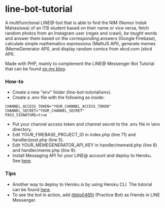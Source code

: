 # line-bot-tutorial

A multifunctional LINE@-bot that is able to find the NIM (Nomor Induk Mahasiswa) of an ITB student based on their name or vice versa, fetch random photos from an Instagram user (regex and crawl), _be taught_ words and answer them based on the corresponding answers (Google Firebase), calculate simple mathematics expressions (MathJS API), generate memes (MemeGenerator API), and display random comics from xkcd.com (xkcd API).

Made with PHP, mainly to complement the LINE@ Messenger Bot Tutorial that can be found [on my blog](https://blog.ashura.id/category/line/).

### How-to

* Create a new "env" folder (line-bot-tutorial\env).
* Create a .env file with the following as inside:
```
CHANNEL_ACCESS_TOKEN="YOUR_CHANNEL_ACCESS_TOKEN"
CHANNEL_SECRET="YOUR_CHANNEL_SECRET"
PASS_SIGNATURE=true
```
* Put your channel access token and channel secret to the .env file in \env directory.
* Edit YOUR_FIREBASE_PROJECT_ID in index.php (line 71) and handler/post.php (line 5).
* Edit YOUR_MEMEGENERATOR_API_KEY in handler/memeid.php (line 8) and handler/meme.php (line 9).
* Install Messaging API for your LINE@ account and deploy to Heroku. See [here](https://blog.ashura.id/membuat-line-messenger-bot-part-1/).

### Tips

* Another way to deploy to Heroku is by using Heroku CLI. The tutorial can be found [here](https://devcenter.heroku.com/articles/heroku-cli).
* To see the bot in action, add [@blo0465t](http://line.me/ti/p/~@blo0465t) (Practice Bot) as friends in LINE Messenger.
